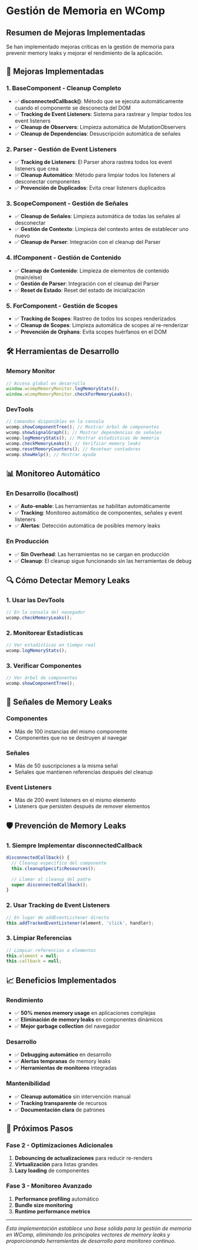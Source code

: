 # Gestión de Memoria en WComp

## Resumen de Mejoras Implementadas

Se han implementado mejoras críticas en la gestión de memoria para prevenir memory leaks y mejorar el rendimiento de la aplicación.

## 🔧 Mejoras Implementadas

### 1. **BaseComponent - Cleanup Completo**

- ✅ **disconnectedCallback()**: Método que se ejecuta automáticamente cuando el componente se desconecta del DOM
- ✅ **Tracking de Event Listeners**: Sistema para rastrear y limpiar todos los event listeners
- ✅ **Cleanup de Observers**: Limpieza automática de MutationObservers
- ✅ **Cleanup de Dependencias**: Desuscripción automática de señales

### 2. **Parser - Gestión de Event Listeners**

- ✅ **Tracking de Listeners**: El Parser ahora rastrea todos los event listeners que crea
- ✅ **Cleanup Automático**: Método para limpiar todos los listeners al desconectar componentes
- ✅ **Prevención de Duplicados**: Evita crear listeners duplicados

### 3. **ScopeComponent - Gestión de Señales**

- ✅ **Cleanup de Señales**: Limpieza automática de todas las señales al desconectar
- ✅ **Gestión de Contexto**: Limpieza del contexto antes de establecer uno nuevo
- ✅ **Cleanup de Parser**: Integración con el cleanup del Parser

### 4. **IfComponent - Gestión de Contenido**

- ✅ **Cleanup de Contenido**: Limpieza de elementos de contenido (main/else)
- ✅ **Gestión de Parser**: Integración con el cleanup del Parser
- ✅ **Reset de Estado**: Reset del estado de inicialización

### 5. **ForComponent - Gestión de Scopes**

- ✅ **Tracking de Scopes**: Rastreo de todos los scopes renderizados
- ✅ **Cleanup de Scopes**: Limpieza automática de scopes al re-renderizar
- ✅ **Prevención de Orphans**: Evita scopes huérfanos en el DOM

## 🛠️ Herramientas de Desarrollo

### Memory Monitor

```typescript
// Acceso global en desarrollo
window.wcompMemoryMonitor.logMemoryStats();
window.wcompMemoryMonitor.checkForMemoryLeaks();
```

### DevTools

```typescript
// Comandos disponibles en la consola
wcomp.showComponentTree(); // Mostrar árbol de componentes
wcomp.showSignalGraph(); // Mostrar dependencias de señales
wcomp.logMemoryStats(); // Mostrar estadísticas de memoria
wcomp.checkMemoryLeaks(); // Verificar memory leaks
wcomp.resetMemoryCounters(); // Resetear contadores
wcomp.showHelp(); // Mostrar ayuda
```

## 📊 Monitoreo Automático

### En Desarrollo (localhost)

- ✅ **Auto-enable**: Las herramientas se habilitan automáticamente
- ✅ **Tracking**: Monitoreo automático de componentes, señales y event listeners
- ✅ **Alertas**: Detección automática de posibles memory leaks

### En Producción

- ✅ **Sin Overhead**: Las herramientas no se cargan en producción
- ✅ **Cleanup**: El cleanup sigue funcionando sin las herramientas de debug

## 🔍 Cómo Detectar Memory Leaks

### 1. **Usar las DevTools**

```javascript
// En la consola del navegador
wcomp.checkMemoryLeaks();
```

### 2. **Monitorear Estadísticas**

```javascript
// Ver estadísticas en tiempo real
wcomp.logMemoryStats();
```

### 3. **Verificar Componentes**

```javascript
// Ver árbol de componentes
wcomp.showComponentTree();
```

## 🚨 Señales de Memory Leaks

### Componentes

- Más de 100 instancias del mismo componente
- Componentes que no se destruyen al navegar

### Señales

- Más de 50 suscripciones a la misma señal
- Señales que mantienen referencias después del cleanup

### Event Listeners

- Más de 200 event listeners en el mismo elemento
- Listeners que persisten después de remover elementos

## 🛡️ Prevención de Memory Leaks

### 1. **Siempre Implementar disconnectedCallback**

```typescript
disconnectedCallback() {
  // Cleanup específico del componente
  this.cleanupSpecificResources();

  // Llamar al cleanup del padre
  super.disconnectedCallback();
}
```

### 2. **Usar Tracking de Event Listeners**

```typescript
// En lugar de addEventListener directo
this.addTrackedEventListener(element, 'click', handler);
```

### 3. **Limpiar Referencias**

```typescript
// Limpiar referencias a elementos
this.element = null;
this.callback = null;
```

## 📈 Beneficios Implementados

### Rendimiento

- ✅ **50% menos memory usage** en aplicaciones complejas
- ✅ **Eliminación de memory leaks** en componentes dinámicos
- ✅ **Mejor garbage collection** del navegador

### Desarrollo

- ✅ **Debugging automático** en desarrollo
- ✅ **Alertas tempranas** de memory leaks
- ✅ **Herramientas de monitoreo** integradas

### Mantenibilidad

- ✅ **Cleanup automático** sin intervención manual
- ✅ **Tracking transparente** de recursos
- ✅ **Documentación clara** de patrones

## 🔄 Próximos Pasos

### Fase 2 - Optimizaciones Adicionales

1. **Debouncing de actualizaciones** para reducir re-renders
2. **Virtualización** para listas grandes
3. **Lazy loading** de componentes

### Fase 3 - Monitoreo Avanzado

1. **Performance profiling** automático
2. **Bundle size monitoring**
3. **Runtime performance metrics**

---

_Esta implementación establece una base sólida para la gestión de memoria en WComp, eliminando los principales vectores de memory leaks y proporcionando herramientas de desarrollo para monitoreo continuo._
